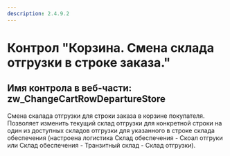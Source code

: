 ```yaml
---
description: 2.4.9.2
---
```


# Контрол "Корзина. Смена склада отгрузки в строке заказа."

## Имя контрола в веб-части: zw\_ChangeCartRowDepartureStore

Смена скалада отгрузки для строки заказа в корзине покупателя. Позволяет изменить текущий склад отгрузки для конкретной строки на один из доступных складов отгрузки для указанного в строке склада обеспечения \(настроена логистика Склад обеспечения - Скоал отгруки или Склад обеспечения - Транзитный склад - Склад отгрузки\).

